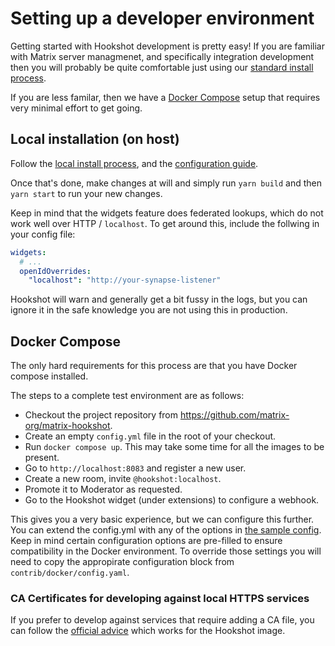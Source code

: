 # Setting up a developer environment

Getting started with Hookshot development is pretty easy! If you are familiar with Matrix server managmenet, and specifically integration
development then you will probably be quite comfortable just using our [standard install process](https://matrix-org.github.io/matrix-hookshot/latest/setup.html#local-installation).

If you are less familar, then we have a [Docker Compose](https://docs.docker.com/compose/) setup that requires very minimal effort to get going.

## Local installation (on host)

Follow the [local install process](https://matrix-org.github.io/matrix-hookshot/latest/setup.html#local-installation), and the [configuration guide](https://matrix-org.github.io/matrix-hookshot/latest/setup.html#configuration).

Once that's done, make changes at will and simply run `yarn build` and then `yarn start` to run your new changes.

Keep in mind that the widgets feature does federated lookups, which do not work well over HTTP / `localhost`. To get around this, include the follwing
in your config file:

```yml
widgets:
  # ...
  openIdOverrides:
    "localhost": "http://your-synapse-listener"
```

Hookshot will warn and generally get a bit fussy in the logs, but you can ignore it in the safe knowledge you are not using this
in production.

## Docker Compose

The only hard requirements for this process are that you have Docker compose installed. 

The steps to a complete test environment are as follows:

 - Checkout the project repository from https://github.com/matrix-org/matrix-hookshot.
 - Create an empty `config.yml` file in the root of your checkout.
 - Run `docker compose up`. This may take some time for all the images to be present.
 - Go to `http://localhost:8083` and register a new user.
 - Create a new room, invite `@hookshot:localhost`.
 - Promote it to Moderator as requested.
 - Go to the Hookshot widget (under extensions) to configure a webhook.

This gives you a very basic experience, but we can configure this further. You can extend the config.yml with any of the options in [the sample config](../setup/sample-configuration). Keep in mind certain configuration options are pre-filled to ensure compatibility in the Docker environment. To override those settings
you will need to copy the appropirate configuration block from `contrib/docker/config.yaml`.

### CA Certificates for developing against local HTTPS services

If you prefer to develop against services that require adding a CA file, you can follow the [official advice](https://docs.docker.com/engine/network/ca-certs/#add-certificates-to-images) which works for the Hookshot image. 

